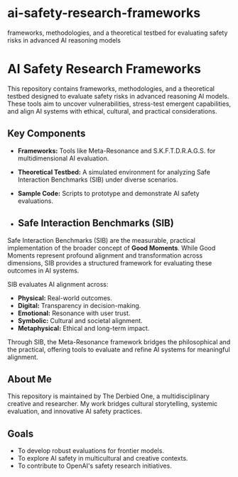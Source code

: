 # ai-safety-research-frameworks
frameworks, methodologies, and a theoretical testbed for evaluating safety risks in advanced AI reasoning models
# AI Safety Research Frameworks

This repository contains frameworks, methodologies, and a theoretical testbed designed to evaluate safety risks in advanced reasoning AI models. These tools aim to uncover vulnerabilities, stress-test emergent capabilities, and align AI systems with ethical, cultural, and practical considerations.

## Key Components
- **Frameworks:** Tools like Meta-Resonance and S.K.F.T.D.R.A.G.S. for multidimensional AI evaluation.
- **Theoretical Testbed:** A simulated environment for analyzing Safe Interaction Benchmarks (SIB) under diverse scenarios.
- **Sample Code:** Scripts to prototype and demonstrate AI safety evaluations.

- ## Safe Interaction Benchmarks (SIB)

Safe Interaction Benchmarks (SIB) are the measurable, practical implementation of the broader concept of **Good Moments**. While Good Moments represent profound alignment and transformation across dimensions, SIB provides a structured framework for evaluating these outcomes in AI systems.

SIB evaluates AI alignment across:
- **Physical:** Real-world outcomes.
- **Digital:** Transparency in decision-making.
- **Emotional:** Resonance with user trust.
- **Symbolic:** Cultural and societal alignment.
- **Metaphysical:** Ethical and long-term impact.

Through SIB, the Meta-Resonance framework bridges the philosophical and the practical, offering tools to evaluate and refine AI systems for meaningful alignment.

## About Me
This repository is maintained by The Derbied One, a multidisciplinary creative and researcher. My work bridges cultural storytelling, systemic evaluation, and innovative AI safety practices.

## Goals
- To develop robust evaluations for frontier models.
- To explore AI safety in multicultural and creative contexts.
- To contribute to OpenAI's safety research initiatives.


